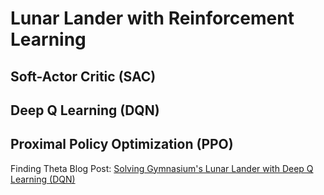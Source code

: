 # Lunar Lander with Reinforcement Learning

## Soft-Actor Critic (SAC)

## Deep Q Learning (DQN)

## Proximal Policy Optimization (PPO)

Finding Theta Blog Post: [Solving Gymnasium's Lunar Lander with Deep Q Learning (DQN)](https://www.findingtheta.com/blog/solving-gymnasiums-lunar-lander-with-deep-q-learning-dqn)
